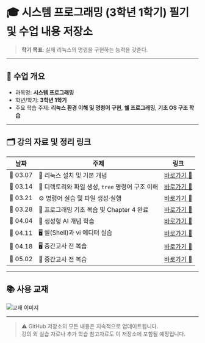 # 🎓 시스템 프로그래밍 (3학년 1학기) 필기 및 수업 내용 저장소  
> **학기 목표**: 실제 리눅스의 명령을 구현하는 능력을 갖춘다.  

---

## 📘 수업 개요  
- 과목명: **시스템 프로그래밍**
- 학년/학기: **3학년 1학기**
- 주요 학습 주제: **리눅스 환경 이해 및 명령어 구현**, **쉘 프로그래밍**, **기초 OS 구조 학습**

---

## 🗂 강의 자료 및 정리 링크  

| 날짜 | 주제 | 링크 |
|------|------|------|
| 📅 03.07 | 🧰 리눅스 설치 및 기본 개념 | [바로가기 🔗](https://github.com/Xssgh/SystemProgramming/tree/main/0307) |
| 📅 03.14 | 📂 디렉토리와 파일 생성, `tree` 명령어 구조 이해 | [바로가기 🔗](https://github.com/Xssgh/SystemProgramming/blob/main/0314/README.md) |
| 📅 03.21 | ⚙️ 명령어 실습 및 파일 생성·실행 | [바로가기 🔗](https://github.com/Xssgh/SystemProgramming/blob/main/0321/README.md) |
| 📅 03.28 | 📖 프로그래밍 기초 복습 및 Chapter 4 완료 | [바로가기 🔗](https://github.com/Xssgh/SystemProgramming/blob/main/0328/README.md) |
| 📅 04.04 | 🤖 생성형 AI 개념 학습 | [바로가기 🔗](https://github.com/Xssgh/SystemProgramming/blob/main/0404/README.md) |
| 📅 04.11 | 🖥 쉘(Shell)과 vi 에디터 실습 | [바로가기 🔗](https://github.com/Xssgh/SystemProgramming/tree/main/0411) |
| 📅 04.18 | 🖥 중간고사 전 복습 | [바로가기 🔗](https://github.com/Xssgh/SystemProgramming/tree/main/0418) |
| 📅 05.02 | 📖 중간고사 전 복습 | [바로가기 🔗](https://github.com/Xssgh/SystemProgramming/blob/main/0502/README.md) |


---

## 📚 사용 교재  
![교재 이미지](https://github.com/user-attachments/assets/51ccfb73-f435-4be4-8ae7-489b6860570d)

---

> ⚠️ GitHub 저장소의 모든 내용은 지속적으로 업데이트됩니다.  
> 강의 외 실습 자료나 추가 학습 참고자료도 이 저장소에 포함될 예정입니다.
